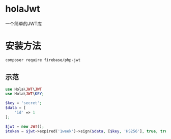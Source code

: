 # holaJwt
一个简单的JWT库

# 安装方法
```bash
composer require firebase/php-jwt
```
## 示范
```php
use Hola\JWT\JWT
use Hola\JWT\KEY;

$key = 'secret';
$data = [
    'id' => 1
];

$jwt = new JWT();
$token = $jwt->expired('1week')->sign($data, [$key, 'HS256'], true, true);
```